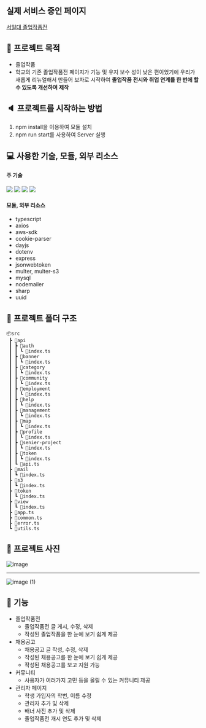 ## 실제 서비스 중인 페이지

[서일대 졸업작품전](http://seoilsw.kr/)

## 📃 프로젝트 목적

- 졸업작품
- 학교의 기존 졸업작품전 페이지가 기능 및 유지 보수 성이 낮은 편이었기에 우리가 새롭게 리뉴얼해서 만들어 보자로 시작하여
  **졸업작품 전시와 취업 연계를 한 번에 할 수 있도록 개선하여 제작**

## 🔈 프로젝트를 시작하는 방법

1. npm install을 이용하여 모듈 설치
2. npm run start를 사용하여 Server 실행

## 💻 사용한 기술, 모듈, 외부 리소스

#### 주 기술

<img src="https://img.shields.io/badge/TypeScript-3178C6?style=flat&logo=TypeScript&logoColor=white">
<img src="https://img.shields.io/badge/Node.js-339933?style=flat-square&logo=Node.js&logoColor=white">
<img src="https://img.shields.io/badge/AmazonS3-569A31?style=for-the-badge&logo=AmazonS3&logoColor=white">
<img src="https://img.shields.io/badge/MySQL-4479A1?style=for-the-badge&logo=MySQL&logoColor=white">

#### 모듈, 외부 리소스

- typescript
- axios
- aws-sdk
- cookie-parser
- dayjs
- dotenv
- express
- jsonwebtoken
- multer, multer-s3
- mysql
- nodemailer
- sharp
- uuid

## 📂 프로젝트 폴더 구조

```
📦src
 ┣ 📂api
 ┃ ┣ 📂auth
 ┃ ┃ ┗ 📜index.ts
 ┃ ┣ 📂banner
 ┃ ┃ ┗ 📜index.ts
 ┃ ┣ 📂category
 ┃ ┃ ┗ 📜index.ts
 ┃ ┣ 📂community
 ┃ ┃ ┗ 📜index.ts
 ┃ ┣ 📂employment
 ┃ ┃ ┗ 📜index.ts
 ┃ ┣ 📂help
 ┃ ┃ ┗ 📜index.ts
 ┃ ┣ 📂management
 ┃ ┃ ┗ 📜index.ts
 ┃ ┣ 📂map
 ┃ ┃ ┗ 📜index.ts
 ┃ ┣ 📂profile
 ┃ ┃ ┗ 📜index.ts
 ┃ ┣ 📂senier-project
 ┃ ┃ ┗ 📜index.ts
 ┃ ┣ 📂token
 ┃ ┃ ┗ 📜index.ts
 ┃ ┗ 📜api.ts
 ┣ 📂mail
 ┃ ┗ 📜index.ts
 ┣ 📂s3
 ┃ ┗ 📜index.ts
 ┣ 📂token
 ┃ ┗ 📜index.ts
 ┣ 📂view
 ┃ ┗ 📜index.ts
 ┣ 📜app.ts
 ┣ 📜common.ts
 ┣ 📜error.ts
 ┗ 📜utils.ts
```

## 📸 프로젝트 사진

![image](https://user-images.githubusercontent.com/94745651/201587567-0f4c6d1b-5727-469a-8c0b-71dae4f91b2b.png)

---

![image (1)](https://user-images.githubusercontent.com/94745651/201587634-aecd2afe-f72d-4744-8061-135b9668af74.png)

## 📜 기능

- 졸업작품전
  - 졸업작품전 글 게시, 수정, 삭제
  - 작성된 졸업작품을 한 눈에 보기 쉽게 제공
- 채용공고
  - 채용공고 글 작성, 수정, 삭제
  - 작성된 채용공고를 한 눈에 보기 쉽게 제공
  - 작성된 채용공고를 보고 지원 가능
- 커뮤니티
  - 사용자가 여러가지 고민 등을 올릴 수 있는 커뮤니티 제공
- 관리자 페이지
  - 학생 가입자의 학번, 이름 수정
  - 관리자 추가 및 삭제
  - 배너 사진 추가 및 삭제
  - 졸업작품전 개시 연도 추가 및 삭제
